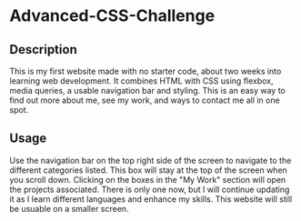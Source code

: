 # Advanced-CSS-Challenge

## Description
This is my first website made with no starter code, about two weeks into learning web development. It combines HTML with CSS using flexbox, media queries, a usable navigation bar and styling. This is an easy way to find out more about me, see my work, and ways to contact me all in one spot.

## Usage
Use the navigation bar on the top right side of the screen to navigate to the different categories listed. This box will stay at the top of the screen when you scroll down. Clicking on the boxes in the "My Work" section will open the projects associated. There is only one now, but I will continue updating it as I learn different languages and enhance my skills. This website will still be usuable on a smaller screen.
